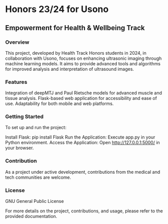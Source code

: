 # Honors 23/24 for Usono 
## Empowerment for Health & Wellbeing Track
### Overview
This project, developed by Health Track Honors students in 2024, in collaboration with Usono, focuses on enhancing ultrasonic imaging through machine learning models. It aims to provide advanced tools and algorithms for improved analysis and interpretation of ultrasound images.

### Features
Integration of deepMTJ and Paul Rietsche models for advanced muscle and tissue analysis.
Flask-based web application for accessibility and ease of use.
Adaptability for both mobile and web platforms.

### Getting Started
To set up and run the project:

Install Flask: pip install Flask
Run the Application: Execute app.py in your Python environment.
Access the Application: Open http://127.0.0.1:5000/ in your browser.

### Contribution
As a project under active development, contributions from the medical and tech communities are welcome.

### License
GNU General Public License

For more details on the project, contributions, and usage, please refer to the provided documentation.

